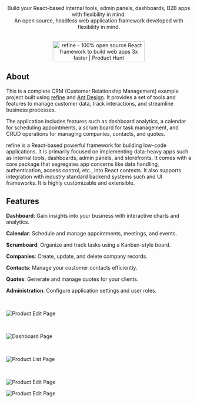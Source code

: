 

<div align="center">Build your React-based internal tools, admin panels, dashboards, B2B apps with flexibility in mind.<br>An open source, headless web application framework developed with flexibility in mind.

<br />
<br />

<a href="https://www.producthunt.com/posts/refine-3?utm_source=badge-top-post-badge&utm_medium=badge&utm_souce=badge-refine&#0045;3" target="_blank"><img src="https://api.producthunt.com/widgets/embed-image/v1/top-post-badge.svg?post_id=362220&theme=light&period=daily" alt="refine - 100&#0037;&#0032;open&#0032;source&#0032;React&#0032;framework&#0032;to&#0032;build&#0032;web&#0032;apps&#0032;3x&#0032;faster | Product Hunt" style="width: 250px; height: 54px;" width="250" height="54" /></a>

</div>

## About


This is a complete CRM (Customer Relationship Management) example project built using [refine](https://refine.dev/) and [Ant Design](https://ant.design/). It provides a set of tools and features to manage customer data, track interactions, and streamline business processes.

The application includes features such as dashboard analytics, a calendar for scheduling appointments, a scrum board for task management, and CRUD operations for managing companies, contacts, and quotes.

refine is a React-based powerful framework for building low-code applications. It is primarily focused on implementing data-heavy apps such as internal tools, dashboards, admin panels, and storefronts. It comes with a core package that segregates app concerns like data handling, authentication, access control, etc., into React contexts. It also supports integration with industry standard backend systems such and UI frameworks. It is highly customizable and extensible.

## Features

**Dashboard**: Gain insights into your business with interactive charts and analytics.

**Calendar**: Schedule and manage appointments, meetings, and events.

**Scrumboard**: Organize and track tasks using a Kanban-style board.

**Companies**: Create, update, and delete company records.

**Contacts**: Manage your customer contacts efficiently.

**Quotes**: Generate and manage quotes for your clients.

**Administration**: Configure application settings and user roles.

<br>

![Product Edit Page](https://refine.ams3.cdn.digitaloceanspaces.com/example-readmes/dashboard.png "Product Edit Page")

<br>

![Dashboard Page](https://refine.ams3.cdn.digitaloceanspaces.com/example-readmes/companies.png "Dashboard Page")

<br>

![Product List Page](https://refine.ams3.cdn.digitaloceanspaces.com/example-readmes/contacts.png "Product List Page")

<br>

![Product Edit Page](https://refine.ams3.cdn.digitaloceanspaces.com/example-readmes/sales-pipeline.png "Product Edit Page")
<br>

![Product Edit Page](https://refine.ams3.cdn.digitaloceanspaces.com/example-readmes/login.png "Product Edit Page")


